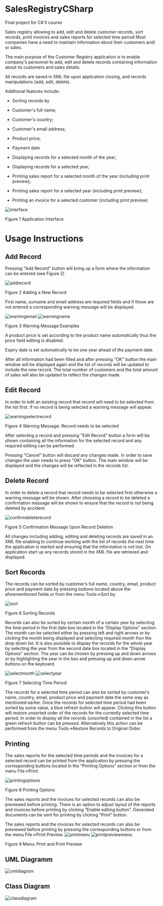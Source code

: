# SalesRegistryCSharp
Final project for C# II course

Sales registry allowing to add, edit and delete customer records, sort records, print invoices and sales reports for selected time period
Most companies have a need to maintain information about their customers and/ or sales.

The main purpose of the Customer Registry application is to enable company's personnel to add, edit and delete records containing information about its customers and sales details. 

All records are saved in XML file upon application closing, and records manipulations (add, edit, delete).

Additional features include:

- Sorting records by

- Customer's full name;
- Customer's country;
- Customer's email address;
- Product price;
- Payment date

- Displaying records for a selected month of the year;
- Displaying records for a selected year;
- Printing sales report for a selected month of the year (including print preview);
- Printing sales report for a selected year (including print preview);
- Printing an invoice for a selected customer (including print preview)

 ![interface](https://cloud.githubusercontent.com/assets/14193564/13039304/287eecd0-d395-11e5-9a2e-ac361c661f10.png)


Figure 1 Application Interface

# Usage Instructions

## Add Record

Pressing "Add Record" button will bring up a form where the information can be entered (see Figure 2)

![addrecord](https://cloud.githubusercontent.com/assets/14193564/13039302/28654af0-d395-11e5-8527-b60c37f45f9f.png)
 
Figure 2 Adding a New Record

First name, surname and email address are required fields and if those are not entered a corresponding warning message will be displayed.

![warningemail](https://cloud.githubusercontent.com/assets/14193564/13039299/285054ce-d395-11e5-957a-252e3b0c2aa8.png)
![warningname](https://cloud.githubusercontent.com/assets/14193564/13039301/285347f6-d395-11e5-892c-1b8b4b85f688.png)
 
Figure 3 Warning Message Examples

A product price is set according to the product name automatically thus the price field editing is disabled.

Expiry date is set automatically to be one year ahead of the payment date.

After all information had been filled and after pressing "OK" button the main window will be displayed again and the list of records will be updated to include the new record. The total number of customers and the total amount of sales will also be updated to reflect the changes made.

## Edit Record

In order to edit an existing record that record will need to be selected from the list first. If no record is being selected a warning message will appear.

![warningselectrecord](https://cloud.githubusercontent.com/assets/14193564/13039300/2851055e-d395-11e5-99bc-868c6692c453.png)
 
Figure 4 Warning Message: Record needs to be selected

After selecting a record and pressing "Edit Record" button a form will be shown containing all the information for the selected record and any required editing can be performed.

Pressing "Cancel" button will discard any changes made. In order to save changes the user needs to press "OK" button. The main window will be displayed and the changes will be reflected in the records list.

## Delete Record

In order to delete a record that record needs to be selected first otherwise a warning message will be shown. After choosing a record to be deleted a confirmation message will be shown to ensure that the record is not being deleted by accident.

![confirmdeleterecord](https://cloud.githubusercontent.com/assets/14193564/13039305/287f680e-d395-11e5-81e6-01fe54fe8aa8.png)
 
Figure 5 Confirmation Message Upon Record Deletion

All changes including adding, editing and deleting records are saved in an XML file enabling to continue working with the list of records the next time the application is started and ensuring that the information is not lost. On application start up any records stored in the XML file are retrieved and displayed.

## Sort Records

The records can be sorted by customer’s full name, country, email, product price and payment date by pressing buttons located above the aforementioned fields or from the menu Tools->Sort by.

![sort](https://cloud.githubusercontent.com/assets/14193564/13039297/284436da-d395-11e5-8227-c0a9c8c207c3.png)

Figure 6 Sorting Records

Records can also be sorted by certain month of a certain year by selecting the time period in the first date box located in the “Display Options” section. The month can be selected either by pressing left and right arrows or by clicking the month being displayed and selecting required month fron the drop down list.
It is also possible to display the records for the whole year by selecting the year from the second date box located in the “Display Options” section. The year can be chosen by pressing up and down arrows or by highlighting the year in the box and pressing up and down arrow buttons on the keyboard. 

![selectmonth](https://cloud.githubusercontent.com/assets/14193564/13039309/2898781c-d395-11e5-8e28-47891f8a9716.png)
![selectyear](https://cloud.githubusercontent.com/assets/14193564/13039296/28392c86-d395-11e5-9603-fc8f2117e108.png)

Figure 7 Selecting Time Period

The records for a selected time period can also be sorted by customer’s name, country, email, product price and payment date the same way as mentioned earlier. Once the records for selected time period had been sorted by some value, a blue refresh button will appear. Clicking this button will restore unsorted order of the records for the currently selected time period. In order to display all the records (unsorted) contained in the list a green refresh button can be pressed. Alternatively this action can be performed from the menu Tools->Restore Records to Original Order.



## Printing

The sales reports for the selected time periods and the invoices for a selected record can be printed from the application by pressing the corresponding buttons located in the “Printing Options” section or from the menu File->Print.

![printingoptions](https://cloud.githubusercontent.com/assets/14193564/13039469/33795c5e-d397-11e5-9661-69bd3f834723.png)

Figure 8 Printing Options

The sales reports and the invoices for selected records can also be previewed before printing. There is an option to adjust layout of the reports and invoices before printing by clicking “Enable editing button”. Generated documents can be sent for printing by clicking “Print” button. 

The sales reports and the invoices for selected records can also be previewed before printing by pressing the corresponding buttons or from the menu File->Print Preview.
![printmenu](https://cloud.githubusercontent.com/assets/14193564/13039308/288ca88e-d395-11e5-8b8b-dd8e1a18df8f.png)
![printpreviewmenu](https://cloud.githubusercontent.com/assets/14193564/13039306/288ba218-d395-11e5-8843-2fc3b79bd114.png)

Figure 9 Menu: Print and Print Preview

## UML Diagramm
![umldiagram](https://cloud.githubusercontent.com/assets/14193564/13039298/284e9c1a-d395-11e5-8875-8fcaa1e844b7.png)

## Class Diagram
![classdiagram](https://cloud.githubusercontent.com/assets/14193564/13039467/2bb54b5e-d397-11e5-9b30-ff295df2adae.png)
